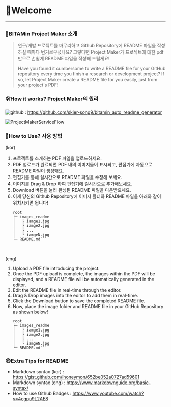 # 👋Welcome
---

### 🍊BITAMin Project Maker 소개
> 연구/개발 프로젝트를 마무리하고 Github Repository에 README 파일을 작성하실 때마다 번거로우셨나요?
> 그렇다면 Project Maker가 프로젝트에 대한 pdf만으로 손쉽게 README 파일을 작성해 드릴게요!
> 
> Have you found it cumbersome to write a README file for your GitHub repository every time you finish a research or development project?
> If so, let Project Maker create a README file for you easily, just from your project's PDF!

### 🛠️How it works? Project Maker의 원리
![github](https://img.shields.io/badge/github-181717?style=for-the-badge&logo=github&logoColor=white) : https://github.com/skier-song9/bitamin_auto_readme_generator

![ProjectMakerServiceFlow](image_url)

### 🤔How to Use? 사용 방법
(kor)
1. 프로젝트를 소개하는 PDF 파일을 업로드하세요.
2. PDF 업로드가 완료되면 PDF 내의 이미지들이 표시되고, 편집기에 자동으로 README 파일이 생성돼요.
3. 편집기를 통해 실시간으로 README 파일을 수정해 보세요.
4. 이미지를 Drag & Drop 하여 편집기에 실시간으로 추가해보세요.
5. Download 버튼을 눌러 완성된 README 파일을 다운받으세요.
6. 이제 당신의 Github Repository에 이미지 폴더와 README 파일을 아래와 같이 위치시키면 됩니다!
    ```
    root 
    ├─ images_readme
    │	├ iamge1.jpg
    │	├ iamge2.jpg
    │	├ ...
    │	└ iamgeN.jpg
    └─ README.md```

<br>

(eng)
1. Upload a PDF file introducing the project.
2. Once the PDF upload is complete, the images within the PDF will be displayed, and a README file will be automatically generated in the editor.
3. Edit the README file in real-time through the editor.
4. Drag & Drop images into the editor to add them in real-time.
5. Click the Download button to save the completed README file.
6. Now, place the image folder and README file in your GitHub Repository as shown below!
    ```
    root 
    ├─ images_readme
    │	├ iamge1.jpg
    │	├ iamge2.jpg
    │	├ ...
    │	└ iamgeN.jpg
    └─ README.md```

### 😎Extra Tips for README
- Markdown syntax (kor) : https://gist.github.com/ihoneymon/652be052a0727ad59601
- Markdown syntax (eng) : https://www.markdownguide.org/basic-syntax/
- How to use Github Badges : https://www.youtube.com/watch?v=4cgpu9L2AE8